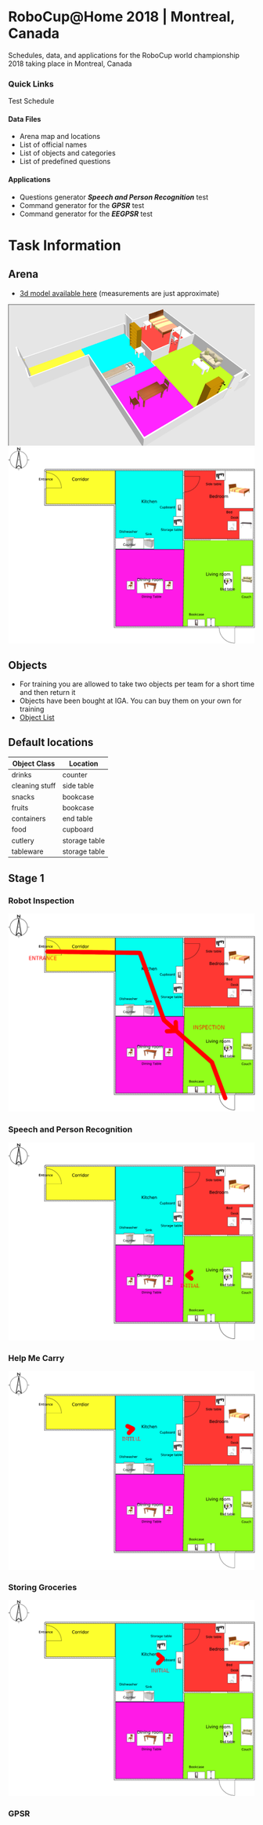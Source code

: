 # RoboCup@Home 2018 | Montreal, Canada

Schedules, data, and applications for the RoboCup world championship 2018 taking place in Montreal, Canada

### Quick Links
Test Schedule

#### Data Files
- Arena map and locations
- List of official names
- List of objects and categories
- List of predefined questions

#### Applications
- Questions generator **_Speech and Person Recognition_** test
- Command generator for the **_GPSR_** test
- Command generator for the **_EEGPSR_** test

# Task Information

## Arena

* [3d model available here](Files/arena.obj) (measurements are just approximate)

![Arena3d](images/arena3d.png "Arena 3d")
![Arena](images/arena.png "Arena")

## Objects

* For training you are allowed to take two objects per team for a short time and then return it
* Objects have been bought at IGA. You can buy them on your own for training
* [Object List](Files/Objects.pdf)

## Default locations

| Object Class        | Location      |
| ------------------- | ------------- |
| drinks              | counter       |
| cleaning stuff      | side table    |
| snacks              | bookcase      |
| fruits              | bookcase      |
| containers          | end table     |
| food                | cupboard      |
| cutlery             | storage table |
| tableware           | storage table |



## Stage 1

### Robot Inspection

![Robot Inspection](images/rips.png "Robot Inspection")

### Speech and Person Recognition

![Speech And Person](images/speech_and_person.png "Speech And Person")

### Help Me Carry

![Help Me Carry](images/help_me_carry.png "Help Me Carry")

### Storing Groceries

![Storing Groceries](images/storing_groceries.png "Storing Groceries")

### GPSR

<!--![GPSR](images/help_me_carry.png "GPSR")-->


